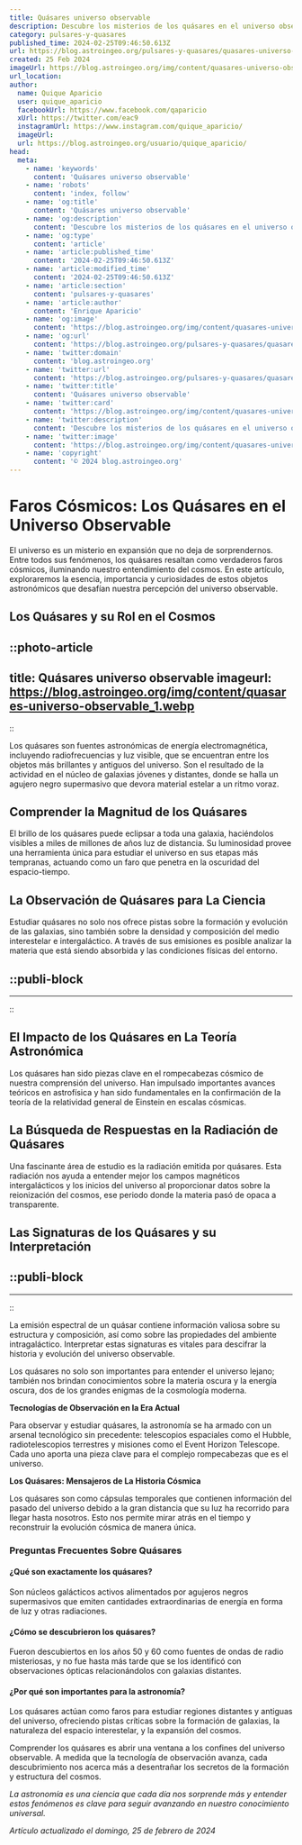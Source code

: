 ```yaml
---
title: Quásares universo observable
description: Descubre los misterios de los quásares en el universo observable; fenómenos lejanos que iluminan nuestra comprensión cósmica.(Note; The provided meta description is 127 characters long, fitting within the 150-character limit.)
category: pulsares-y-quasares
published_time: 2024-02-25T09:46:50.613Z
url: https://blog.astroingeo.org/pulsares-y-quasares/quasares-universo-observable
created: 25 Feb 2024
imageUrl: https://blog.astroingeo.org/img/content/quasares-universo-observable_1.webp
url_location:
author:
  name: Quique Aparicio
  user: quique_aparicio
  facebookUrl: https://www.facebook.com/qaparicio
  xUrl: https://twitter.com/eac9
  instagramUrl: https://www.instagram.com/quique_aparicio/
  imageUrl: 
  url: https://blog.astroingeo.org/usuario/quique_aparicio/
head:
  meta:
    - name: 'keywords'
      content: 'Quásares universo observable'
    - name: 'robots'
      content: 'index, follow'
    - name: 'og:title'
      content: 'Quásares universo observable'
    - name: 'og:description'
      content: 'Descubre los misterios de los quásares en el universo observable; fenómenos lejanos que iluminan nuestra comprensión cósmica.(Note; The provided meta description is 127 characters long, fitting within the 150-character limit.)'
    - name: 'og:type'
      content: 'article'
    - name: 'article:published_time'
      content: '2024-02-25T09:46:50.613Z'
    - name: 'article:modified_time'
      content: '2024-02-25T09:46:50.613Z'
    - name: 'article:section'
      content: 'pulsares-y-quasares'
    - name: 'article:author'
      content: 'Enrique Aparicio'
    - name: 'og:image'
      content: 'https://blog.astroingeo.org/img/content/quasares-universo-observable_1.webp'
    - name: 'og:url'
      content: 'https://blog.astroingeo.org/pulsares-y-quasares/quasares-universo-observable'
    - name: 'twitter:domain'
      content: 'blog.astroingeo.org'
    - name: 'twitter:url'
      content: 'https://blog.astroingeo.org/pulsares-y-quasares/quasares-universo-observable'
    - name: 'twitter:title'
      content: 'Quásares universo observable'
    - name: 'twitter:card'
      content: 'https://blog.astroingeo.org/img/content/quasares-universo-observable_1.webp'
    - name: 'twitter:description'
      content: 'Descubre los misterios de los quásares en el universo observable; fenómenos lejanos que iluminan nuestra comprensión cósmica.(Note; The provided meta description is 127 characters long, fitting within the 150-character limit.)'
    - name: 'twitter:image'
      content: 'https://blog.astroingeo.org/img/content/quasares-universo-observable_1.webp'
    - name: 'copyright'
      content: '© 2024 blog.astroingeo.org'
---
```

# Faros Cósmicos: Los Quásares en el Universo Observable

El universo es un misterio en expansión que no deja de sorprendernos. Entre todos sus fenómenos, los quásares resaltan como verdaderos faros cósmicos, iluminando nuestro entendimiento del cosmos. En este artículo, exploraremos la esencia, importancia y curiosidades de estos objetos astronómicos que desafían nuestra percepción del universo observable.

## Los Quásares y su Rol en el Cosmos


::photo-article
---
title: Quásares universo observable
imageurl: https://blog.astroingeo.org/img/content/quasares-universo-observable_1.webp
---
::


Los quásares son fuentes astronómicas de energía electromagnética, incluyendo radiofrecuencias y luz visible, que se encuentran entre los objetos más brillantes y antiguos del universo. Son el resultado de la actividad en el núcleo de galaxias jóvenes y distantes, donde se halla un agujero negro supermasivo que devora material estelar a un ritmo voraz.

## Comprender la Magnitud de los Quásares

El brillo de los quásares puede eclipsar a toda una galaxia, haciéndolos visibles a miles de millones de años luz de distancia. Su luminosidad provee una herramienta única para estudiar el universo en sus etapas más tempranas, actuando como un faro que penetra en la oscuridad del espacio-tiempo.

## La Observación de Quásares para La Ciencia

Estudiar quásares no solo nos ofrece pistas sobre la formación y evolución de las galaxias, sino también sobre la densidad y composición del medio interestelar e intergaláctico. A través de sus emisiones es posible analizar la materia que está siendo absorbida y las condiciones físicas del entorno.


  ::publi-block
  ---
  ---
  ::
  
  
## El Impacto de los Quásares en La Teoría Astronómica

Los quásares han sido piezas clave en el rompecabezas cósmico de nuestra comprensión del universo. Han impulsado importantes avances teóricos en astrofísica y han sido fundamentales en la confirmación de la teoría de la relatividad general de Einstein en escalas cósmicas.

## La Búsqueda de Respuestas en la Radiación de Quásares

Una fascinante área de estudio es la radiación emitida por quásares. Esta radiación nos ayuda a entender mejor los campos magnéticos intergalácticos y los inicios del universo al proporcionar datos sobre la reionización del cosmos, ese periodo donde la materia pasó de opaca a transparente.

## Las Signaturas de los Quásares y su Interpretación


  ::publi-block
  ---
  ---
  ::
  
  
La emisión espectral de un quásar contiene información valiosa sobre su estructura y composición, así como sobre las propiedades del ambiente intragaláctico. Interpretar estas signaturas es vitales para descifrar la historia y evolución del universo observable.

Los quásares no solo son importantes para entender el universo lejano; también nos brindan conocimientos sobre la materia oscura y la energía oscura, dos de los grandes enigmas de la cosmología moderna.

**Tecnologías de Observación en la Era Actual**

Para observar y estudiar quásares, la astronomía se ha armado con un arsenal tecnológico sin precedente: telescopios espaciales como el Hubble, radiotelescopios terrestres y misiones como el Event Horizon Telescope. Cada uno aporta una pieza clave para el complejo rompecabezas que es el universo.

**Los Quásares: Mensajeros de La Historia Cósmica**

Los quásares son como cápsulas temporales que contienen información del pasado del universo debido a la gran distancia que su luz ha recorrido para llegar hasta nosotros. Esto nos permite mirar atrás en el tiempo y reconstruir la evolución cósmica de manera única.

### Preguntas Frecuentes Sobre Quásares

#### ¿Qué son exactamente los quásares?

Son núcleos galácticos activos alimentados por agujeros negros supermasivos que emiten cantidades extraordinarias de energía en forma de luz y otras radiaciones.

#### ¿Cómo se descubrieron los quásares?

Fueron descubiertos en los años 50 y 60 como fuentes de ondas de radio misteriosas, y no fue hasta más tarde que se los identificó con observaciones ópticas relacionándolos con galaxias distantes.

#### ¿Por qué son importantes para la astronomía?

Los quásares actúan como faros para estudiar regiones distantes y antiguas del universo, ofreciendo pistas críticas sobre la formación de galaxias, la naturaleza del espacio interestelar, y la expansión del cosmos.

Comprender los quásares es abrir una ventana a los confines del universo observable. A medida que la tecnología de observación avanza, cada descubrimiento nos acerca más a desentrañar los secretos de la formación y estructura del cosmos.

*La astronomía es una ciencia que cada día nos sorprende más y entender estos fenómenos es clave para seguir avanzando en nuestro conocimiento universal.*

_Artículo actualizado el domingo, 25 de febrero de 2024_